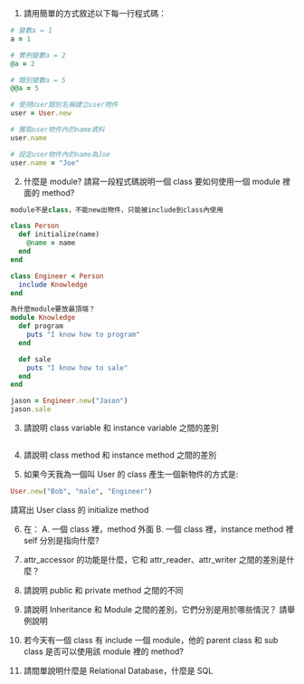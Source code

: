 1. 請用簡單的方式敘述以下每一行程式碼：
  ```ruby
  # 變數a = 1
  a = 1

  # 實例變數a = 2
  @a = 2

  # 類別變數a = 5
  @@a = 5

  # 使用User類別名稱建立user物件
  user = User.new

  # 獲取user物件內的name資料
  user.name

  # 設定user物件內的name為Joe
  user.name = "Joe"
  ```

2. 什麼是 module? 請寫一段程式碼說明一個 class 要如何使用一個 module 裡面的 method?
  ```ruby
  module不是class，不能new出物件，只能被include到class內使用

  class Person
    def initialize(name)
      @name = name
    end
  end

  class Engineer < Person
    include Knowledge
  end

  為什麼module要放最頂端？
  module Knowledge
    def program
      puts "I know how to program"
    end

    def sale
      puts "I know how to sale"
    end
  end

  jason = Engineer.new("Jason")
  jason.sale
  ```

3. 請說明 class variable 和 instance variable 之間的差別
```ruby

```

4. 請說明 class method 和 instance method 之間的差別

5. 如果今天我為一個叫 User 的 class 產生一個新物件的方式是:
  ```ruby
  User.new("Bob", "male", "Engineer")
  ```
請寫出 User class 的 initialize method

6. 在：
  A.  一個 class 裡，method 外面
  B.  一個 class 裡，instance method 裡
  self 分別是指向什麼?

7. attr_accessor 的功能是什麼，它和 attr_reader、attr_writer 之間的差別是什麼？

8. 請說明 public 和 private method 之間的不同

9. 請說明 Inheritance 和 Module 之間的差別，它們分別是用於哪些情況？ 請舉例說明

10. 若今天有一個 class 有 include 一個 module，他的 parent class 和 sub class 是否可以使用該 module 裡的 method?

11. 請間單說明什麼是 Relational Database，什麼是 SQL
